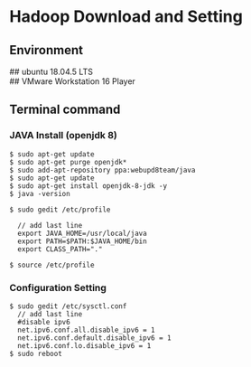 # Hadoop Download and Setting

## Environment
\## ubuntu 18.04.5 LTS  
\## VMware Workstation 16 Player  

## Terminal command
### JAVA Install (openjdk 8) 
    $ sudo apt-get update
    $ sudo apt-get purge openjdk*
    $ sudo add-apt-repository ppa:webupd8team/java
    $ sudo apt-get update
    $ sudo apt-get install openjdk-8-jdk -y
    $ java -version

    $ sudo gedit /etc/profile

      // add last line
      export JAVA_HOME=/usr/local/java
      export PATH=$PATH:$JAVA_HOME/bin
      export CLASS_PATH="."
      
    $ source /etc/profile

 ### Configuration Setting
    $ sudo gedit /etc/sysctl.conf
      // add last line
      #disable ipv6
      net.ipv6.conf.all.disable_ipv6 = 1
      net.ipv6.conf.default.disable_ipv6 = 1
      net.ipv6.conf.lo.disable_ipv6 = 1
    $ sudo reboot
    
